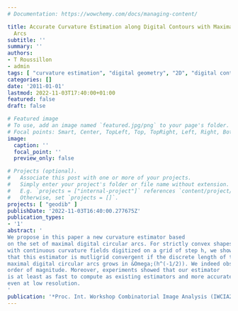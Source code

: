 ```yaml
---
# Documentation: https://wowchemy.com/docs/managing-content/

title: Accurate Curvature Estimation along Digital Contours with Maximal Digital Circular
  Arcs
subtitle: ''
summary: ''
authors:
- T Roussillon
- admin
tags: [ "curvature estimation", "digital geometry", "2D", "digital contour", "circular arc recognition", "parameter-free estimator" ]
categories: []
date: '2011-01-01'
lastmod: 2022-11-03T17:40:00+01:00
featured: false
draft: false

# Featured image
# To use, add an image named `featured.jpg/png` to your page's folder.
# Focal points: Smart, Center, TopLeft, Top, TopRight, Left, Right, BottomLeft, Bottom, BottomRight.
image:
  caption: ''
  focal_point: ''
  preview_only: false

# Projects (optional).
#   Associate this post with one or more of your projects.
#   Simply enter your project's folder or file name without extension.
#   E.g. `projects = ["internal-project"]` references `content/project/deep-learning/index.md`.
#   Otherwise, set `projects = []`.
projects: [ "geodib" ]
publishDate: '2022-11-03T16:40:00.277675Z'
publication_types:
- '1'
abstract: '
We propose in this paper a new curvature estimator based
on the set of maximal digital circular arcs. For strictly convex shapes
with continuous curvature fields digitized on a grid of step h, we show
that this estimator is mutligrid convergent if the discrete length of the
maximal digital circular arcs grows in &Omega;(h^(-1/2)). We indeed observed this
order of magnitude. Moreover, experiments showed that our estimator
is at least as fast to compute as existing estimators and more accurate
even at low resolution.
'
publication: '*Proc. Int. Workshop Combinatorial Image Analysis (IWCIA2011)*, volume 6636 of Lecture Notes in Computer Science, pp 43-55, 2011. Springer'
---
```

